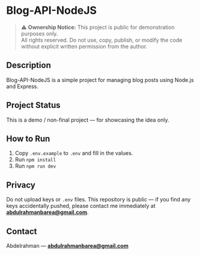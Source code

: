 # Blog-API-NodeJS

> ⚠️ **Ownership Notice:** This project is public for demonstration purposes only.  
> All rights reserved. Do not use, copy, publish, or modify the code without explicit written permission from the author.

## Description
Blog-API-NodeJS is a simple project for managing blog posts using Node.js and Express.

## Project Status
This is a demo / non-final project — for showcasing the idea only.

## How to Run
1. Copy `.env.example` to `.env` and fill in the values.
2. Run `npm install`
3. Run `npm run dev`

## Privacy
Do not upload keys or `.env` files. This repository is public — if you find any keys accidentally pushed, please contact me immediately at **abdulrahmanbarea@gmail.com**.

## Contact
Abdelrahman — **abdulrahmanbarea@gmail.com**
